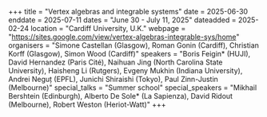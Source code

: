 +++
title = "Vertex algebras and integrable systems"
date = 2025-06-30
enddate = 2025-07-11
dates = "June 30 - July 11, 2025"
dateadded = 2025-02-24
location = "Cardiff University, U.K."
webpage = "https://sites.google.com/view/vertex-algebras-integrable-sys/home"
organisers = "Simone Castellan (Glasgow), Roman Gonin (Cardiff), Christian Korff (Glasgow), Simon Wood (Cardiff)"
speakers = "Boris Feigin* (HUJI), David Hernandez (Paris Cité), Naihuan Jing (North Carolina State University), Haisheng Li (Rutgers), Evgeny Mukhin (Indiana University), Andrei Neguț (EPFL), Junichi Shiraishi (Tokyo), Paul Zinn-Justin (Melbourne)"
special_talks = "Summer school"
special_speakers = "Mikhail Bershtein (Edinburgh), Alberto De Sole* (La Sapienza), David Ridout (Melbourne), Robert Weston (Heriot-Watt)"
+++
